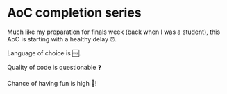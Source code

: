 # AoC completion series

Much like my preparation for finals week (back when I was a student), this AoC is starting with a healthy delay :alarm_clock:.

Language of choice is :free:.

Quality of code is questionable :question:

Chance of having fun is high :tada:!
